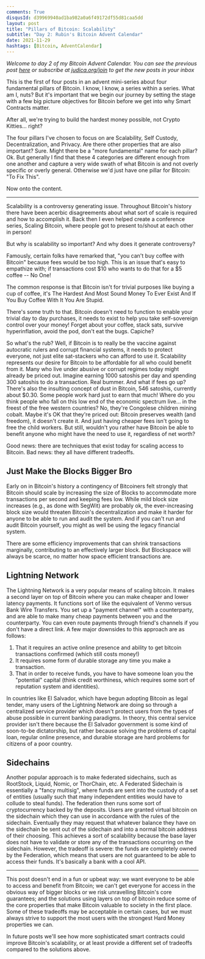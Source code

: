 ```yaml
---
comments: True
disqusId: d39969940ad1ba982a0a6f49172df55d81caa5dd
layout: post
title: "Pillars of Bitcoin: Scalability"
subtitle: "Day 2: Rubin's Bitcoin Advent Calendar"
date: 2021-11-29
hashtags: [Bitcoin, AdventCalendar]
---
```



_Welcome to day 2 of my Bitcoin Advent Calendar. You can see the previous post
[here](/bitcoin/2021/11/28/advent-1/) or subscribe at
[judica.org/join](https://judica.org/join) to get the new posts in your inbox_

This is the first of four posts in an advent mini-series about four fundamental
pillars of Bitcoin. I know, I know, a series within a series. What am I, nuts?
But it's important that we begin our journey by setting the stage with a few
big picture objectives for Bitcoin before we get into why Smart Contracts
matter.

After all, we're trying to build the hardest money possible, not Crypto
Kitties… right?

The four pillars I've chosen to focus on are Scalability, Self Custody,
Decentralization, and Privacy. Are there other properties that are also
important? Sure. Might there be a "more fundamental" name for each pillar? Ok.
But generally I find that these 4 categories are different enough from one
another and capture a very wide swath of what Bitcoin is and not overly
specific or overly general. Otherwise we'd just have one pillar for Bitcoin:
"To Fix This".

Now onto the content.
<hr>


Scalability is a controversy generating issue. Throughout Bitcoin's history
there have been acerbic disagreements about what sort of scale is required and
how to accomplish it. Back then I even helped create a conference series,
Scaling Bitcoin, where people got to present to/shout at each other in person!

But why is scalability so important? And why does it generate controversy?

Famously, certain folks have remarked that, "you can't buy coffee with Bitcoin"
because fees would be too high. This is an issue that's easy to empathize with;
if transactions cost $10 who wants to do that for a $5 coffee -- No One!

The common response is that Bitcoin isn't for trivial purposes like buying a
cup of coffee, it's The Hardest And Most Sound Money To Ever Exist And If You
Buy Coffee With It You Are Stupid.

There's some truth to that. Bitcoin doesn't need to function to enable your
trivial day to day purchases, it needs to exist to help you take self-sovereign
control over your money! Forget about your coffee, stack sats, survive
hyperinflation, avoid the pod, don't eat the bugs. Capiche?

So what's the rub? Well, if Bitcoin is to really be the vaccine against
autocratic rulers and corrupt financial systems, it needs to protect everyone,
not just elite sat-stackers who can afford to use it. Scalability represents
our desire for Bitcoin to be affordable for all who could benefit from it. Many
who live under abusive or corrupt regimes today might already be priced out.
Imagine earning 1000 satoshis per day and spending 300 satoshis to do a
transaction. Real bummer. And what if fees go up? There's also the insulting
concept of dust in Bitcoin, 546 satoshis, currently about $0.30. Some people
work hard just to earn that much! Where do you think people who fall on this
low end of the economic spectrum live… in the freest of the free western
countries? No, they're Congolese children mining cobalt. Maybe it's OK that
they're priced out: Bitcoin preserves wealth (and freedom), it doesn't create
it. And just having cheaper fees isn't going to free the child workers. But
still, wouldn't you rather have Bitcoin be able to benefit anyone who might
have the need to use it, regardless of net worth?

Good news: there are techniques that exist today for scaling access to Bitcoin.
Bad news: they all have different tradeoffs.

## Just Make the Blocks Bigger Bro

Early on in Bitcoin's history a contingency of Bitcoiners
felt strongly that Bitcoin should scale by increasing the size of Blocks to
accommodate more transactions per second and keeping fees low. While mild block
size increases (e.g., as done with SegWit) are probably ok, the ever-increasing
block size would threaten Bitcoin's decentralization and make it harder for
anyone to be able to run and audit the system. And if you can't run and audit
Bitcoin yourself, you might as well be using the legacy financial system.

There are some efficiency improvements that can shrink transactions marginally,
contributing to an effectively larger block. But Blockspace will always be
scarce, no matter how space efficient transactions are.

## Lightning Network

The Lightning Network is a very popular means of scaling bitcoin. It makes a
second layer on top of Bitcoin where you can make cheaper and lower latency
payments. It functions sort of like the equivalent of Venmo versus Bank Wire
Transfers. You set up a "payment channel" with a counterparty, and are able to
make many cheap payments between you and the counterparty. You can even route
payments through friend's channels if you don't have a direct link. A few major
downsides to this approach are as follows:

1. That it requires an active online presence and ability to get bitcoin
   transactions confirmed (which still costs money!)
1. It requires some form of durable storage any time you make a transaction.
1. That in order to receive funds, you have to have someone loan you the
   "potential" capital (think credit worthiness, which requires some sort of
   reputation system and identities).

In countries like El Salvador, which have begun adopting Bitcoin as legal
tender, many users of the Lightning Network are doing so through a centralized
service provider which doesn't protect users from the types of abuse possible
in current banking paradigms. In theory, this central service provider isn't
there because the El Salvador government is some kind of soon-to-be
dictatorship, but rather because solving the problems of capital loan, regular
online presence, and durable storage are hard problems for citizens of a poor
country.


## Sidechains

Another popular approach is to make federated sidechains, such as
RootStock, Liquid, Nomic, or ThorChain, etc. A Federated Sidechain is
essentially a "fancy multisig", where funds are sent into the custody of a set
of entities (usually such that many independent entities would have to collude
to steal funds). The federation then runs some sort of cryptocurrency backed by
the deposits. Users are granted virtual bitcoin on the sidechain which they can
use in accordance with the rules of the sidechain. Eventually they may request
that whatever balance they have on the sidechain be sent out of the sidechain
and into a normal bitcoin address of their choosing. This achieves a sort of
scalability because the base layer does not have to validate or store any of
the transactions occurring on the sidechain. However, the tradeoff is severe:
the funds are completely owned by the Federation, which means that users are
not guaranteed to be able to access their funds. It's basically a bank with a
cool API.


<hr>

This post doesn't end in a fun or upbeat way: we want everyone to be able to
access and benefit from Bitcoin; we can't get everyone for access in the obvious
way of bigger blocks or we risk unravelling Bitcoin's core guarantees; and the
solutions using layers on top of bitcoin reduce some of the core properties that
make Bitcoin valuable to society in the first place. Some of these tradeoffs may
be acceptable in certain cases, but we must always strive to support the most
users with the strongest Hard Money properties we can.

In future posts we'll see how more sophisticated smart contracts could improve
Bitcoin's scalability, or at least provide a different set of tradeoffs compared
to the solutions above.

